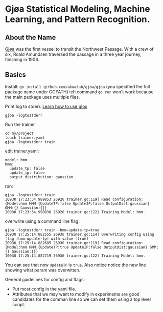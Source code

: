 # Gjøa Statistical Modeling, Machine Learning, and Pattern Recognition.

## About the Name

[Gjøa](http://en.wikipedia.org/wiki/Gj%C3%B8a) was the first vessel to transit the Northwest Passage. With a crew of six, Roald Amundsen traversed the passage in a three year journey, finishing in 1906.

## Basics

Install: `go install github.com/akualab/gjoa/gjoa` (you specified the full package name under GOPATH) teh command `go run` won't work because the main package uses multiple files.

Print log to stderr. [Learn how to use glog](http://google-glog.googlecode.com/svn/trunk/doc/glog.html)
```
gjoa -logtostderr
```

Run the trainer
```
cd my/project
touch trainer.yaml
gjoa -logtostderr train
```

edit trainer.yaml:
```
model: hmm
hmm:
  update_tp: false
  update_ip: false
  output_distribution: gaussian
```

run:
```
gjoa -logtostderr train
I0930 17:23:34.989853 26920 trainer.go:119] Read configuration:
{Model:hmm HMM:{UpdateTP:false UpdateIP:false OutputDist:gaussian} GMM:{} Gaussian:{}}
I0930 17:23:34.990036 26920 trainer.go:122] Training Model: hmm.
```

overwrite using a command line flag:
```
gjoa -logtostderr train -hmm-update-tp=true
I0930 17:25:14.882555 26930 trainer.go:114] Overwriting config using flag [hmm-update-tp] with value [true]
I0930 17:25:14.882685 26930 trainer.go:119] Read configuration:
{Model:hmm HMM:{UpdateTP:true UpdateIP:false OutputDist:gaussian} GMM:{} Gaussian:{}}
I0930 17:25:14.882719 26930 trainer.go:122] Training Model: hmm.
```

You can see that now `UpdateTP` is `true`. Also notice notice the new line showing what param was overwitten.

General guidelines for config and flags:

* Put most config in the yaml file.
* Attributes that we may want to modify in experiments are good candidates for the comman line so we can set them using a top level script.
